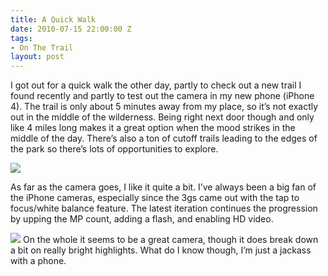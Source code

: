```yaml
---
title: A Quick Walk
date: 2010-07-15 22:00:00 Z
tags:
- On The Trail
layout: post
---
```

I got out for a quick walk the other day, partly to check out a new trail I found recently and partly to test out the camera in my new phone (iPhone 4). The trail is only about 5 minutes away from my place, so it’s not exactly out in the middle of the wilderness. Being right next door though and only like 4 miles long makes it a great option when the mood strikes in the middle of the day. There’s also a ton of cutoff trails leading to the edges of the park so there’s lots of opportunities to explore.

<img src='/images/walkseneca.jpg' >

<!--more-->

As far as the camera goes, I like it quite a bit. I’ve always been a big fan of the iPhone cameras, especially since the 3gs came out with the tap to focus/white balance feature. The latest iteration continues the progression by upping the MP count, adding a flash, and enabling HD video.

<img src='/images/walktrail.jpg' >
On the whole it seems to be a great camera, though it does break down a bit on really bright highlights. What do I know though, I’m just a jackass with a phone.